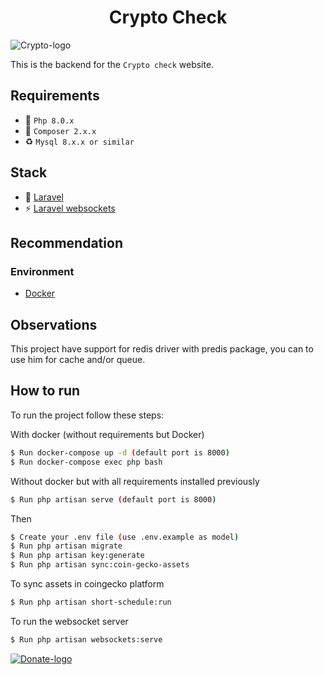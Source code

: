  <p><h1 align="center">Crypto Check</h1> </p>
 <img src="https://drive.google.com/uc?id=1BywA25jJOU46WK88iyxrJu0yssrFphMH&export=download" alt="Crypto-logo"/>

This is the backend for the `Crypto check` website.

## Requirements

- :rocket: `Php 8.0.x`
- :hammer: `Composer 2.x.x`
- :recycle: `Mysql 8.x.x or similar`

## Stack

- :rocket: [Laravel](https://laravel.com)
- ⚡️ [Laravel websockets](https://beyondco.de/docs/laravel-websockets)

## Recommendation

### Environment
- [Docker](https://www.docker.com)

## Observations

This project have support for redis driver with predis package, you can to use him for cache and/or queue.

## How to run

To run the project follow these steps:

With docker (without requirements but Docker)

```sh
$ Run docker-compose up -d (default port is 8000)
$ Run docker-compose exec php bash
```

Without docker but with all requirements installed previously
```sh
$ Run php artisan serve (default port is 8000)
```

Then
```sh
$ Create your .env file (use .env.example as model)
$ Run php artisan migrate
$ Run php artisan key:generate
$ Run php artisan sync:coin-gecko-assets
```

To sync assets in coingecko platform
```sh
$ Run php artisan short-schedule:run
```

To run the websocket server
```sh
$ Run php artisan websockets:serve
```



<a href="https://www.paypal.com/donate/?hosted_button_id=DV843N2Z944GC" target="_blank">
  <img src="https://www.buymeacoffee.com/assets/img/guidelines/download-assets-1.svg" alt="Donate-logo"/>
</a>
